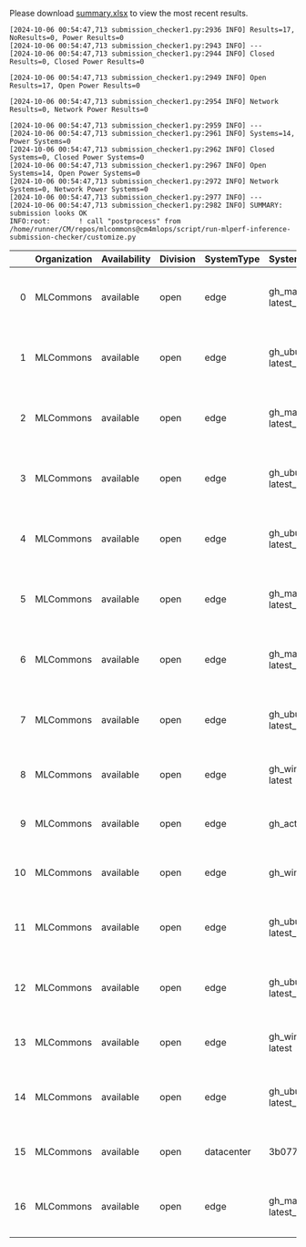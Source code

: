 Please download [summary.xlsx](summary.xlsx) to view the most recent results. 
 ```
[2024-10-06 00:54:47,713 submission_checker1.py:2936 INFO] Results=17, NoResults=0, Power Results=0
[2024-10-06 00:54:47,713 submission_checker1.py:2943 INFO] ---
[2024-10-06 00:54:47,713 submission_checker1.py:2944 INFO] Closed Results=0, Closed Power Results=0

[2024-10-06 00:54:47,713 submission_checker1.py:2949 INFO] Open Results=17, Open Power Results=0

[2024-10-06 00:54:47,713 submission_checker1.py:2954 INFO] Network Results=0, Network Power Results=0

[2024-10-06 00:54:47,713 submission_checker1.py:2959 INFO] ---
[2024-10-06 00:54:47,713 submission_checker1.py:2961 INFO] Systems=14, Power Systems=0
[2024-10-06 00:54:47,713 submission_checker1.py:2962 INFO] Closed Systems=0, Closed Power Systems=0
[2024-10-06 00:54:47,713 submission_checker1.py:2967 INFO] Open Systems=14, Open Power Systems=0
[2024-10-06 00:54:47,713 submission_checker1.py:2972 INFO] Network Systems=0, Network Power Systems=0
[2024-10-06 00:54:47,713 submission_checker1.py:2977 INFO] ---
[2024-10-06 00:54:47,713 submission_checker1.py:2982 INFO] SUMMARY: submission looks OK
INFO:root:       ! call "postprocess" from /home/runner/CM/repos/mlcommons@cm4mlops/script/run-mlperf-inference-submission-checker/customize.py

```

|    | Organization   | Availability   | Division   | SystemType   | SystemName           | Platform                                                              | Model               | MlperfModel         | Scenario   |    Result | Accuracy                                                       |   number_of_nodes | host_processor_model_name       |   host_processors_per_node |   host_processor_core_count | accelerator_model_name   |   accelerators_per_node | Location                                                                                                       | framework           | operating_system                                | notes                             |   compliance |   errors | version   |   inferred | has_power   | Units     | weight_data_types   |
|---:|:---------------|:---------------|:-----------|:-------------|:---------------------|:----------------------------------------------------------------------|:--------------------|:--------------------|:-----------|----------:|:---------------------------------------------------------------|------------------:|:--------------------------------|---------------------------:|----------------------------:|:-------------------------|------------------------:|:---------------------------------------------------------------------------------------------------------------|:--------------------|:------------------------------------------------|:----------------------------------|-------------:|---------:|:----------|-----------:|:------------|:----------|:--------------------|
|  0 | MLCommons      | available      | open       | edge         | gh_macos-latest_x86  | gh_macos-latest_x86-reference-cpu-pytorch_v2.4.1-default_config       | retinanet           | retinanet           | Offline    |  0.394425 | mAP: 76.951                                                    |                 1 | undefined                       |                          1 |                           3 | nan                      |                       0 | open/MLCommons/results/gh_macos-latest_x86-reference-cpu-pytorch_v2.4.1-default_config/retinanet/offline       | pytorch v2.4.1      | (darwin-23.6.0)                                 | Automated by MLCommons CM v2.4.0. |            1 |        0 | v4.1      |          0 | False       | Samples/s | fp32                |
|  1 | MLCommons      | available      | open       | edge         | gh_ubuntu-latest_x86 | gh_ubuntu-latest_x86-reference-cpu-tf_v2.17.0-default_config          | resnet50            | resnet              | Offline    | 21.1347   | acc: 76.000                                                    |                 1 | AMD EPYC 7763 64-Core Processor |                          1 |                           2 | nan                      |                       0 | open/MLCommons/results/gh_ubuntu-latest_x86-reference-cpu-tf_v2.17.0-default_config/resnet50/offline           | tf v2.17.0          | Ubuntu 22.04 (linux-6.8.0-1014-azure-glibc2.35) | Automated by MLCommons CM v2.4.0. |            1 |        0 | v4.1      |          0 | False       | Samples/s | fp32                |
|  2 | MLCommons      | available      | open       | edge         | gh_macos-latest_x86  | gh_macos-latest_x86-reference-cpu-deepsparse_v1.8.0-default_config    | bert-99             | bert-99             | Offline    |  6.96836  | F1: 80.0                                                       |                 1 | undefined                       |                          1 |                           3 | nan                      |                       0 | open/MLCommons/results/gh_macos-latest_x86-reference-cpu-deepsparse_v1.8.0-default_config/bert-99/offline      | deepsparse v1.8.0   | (darwin-23.6.0)                                 | Automated by MLCommons CM v2.4.0. |            1 |        0 | v4.1      |          0 | False       | Samples/s | fp32                |
|  3 | MLCommons      | available      | open       | edge         | gh_ubuntu-latest_x86 | gh_ubuntu-latest_x86-reference-cpu-onnxruntime_v1.19.2-default_config | retinanet           | retinanet           | Offline    |  0.433422 | mAP: 76.951                                                    |                 1 | AMD EPYC 7763 64-Core Processor |                          1 |                           2 | nan                      |                       0 | open/MLCommons/results/gh_ubuntu-latest_x86-reference-cpu-onnxruntime_v1.19.2-default_config/retinanet/offline | onnxruntime v1.19.2 | Ubuntu 22.04 (linux-6.8.0-1014-azure-glibc2.35) | Automated by MLCommons CM v2.4.0. |            1 |        0 | v4.1      |          0 | False       | Samples/s | fp32                |
|  4 | MLCommons      | available      | open       | edge         | gh_ubuntu-latest_x86 | gh_ubuntu-latest_x86-reference-cpu-onnxruntime_v1.19.2-default_config | resnet50            | resnet              | Offline    | 22.9818   | acc: 76.000                                                    |                 1 | AMD EPYC 7763 64-Core Processor |                          1 |                           2 | nan                      |                       0 | open/MLCommons/results/gh_ubuntu-latest_x86-reference-cpu-onnxruntime_v1.19.2-default_config/resnet50/offline  | onnxruntime v1.19.2 | Ubuntu 22.04 (linux-6.8.0-1014-azure-glibc2.35) | Automated by MLCommons CM v2.4.0. |            1 |        0 | v4.1      |          0 | False       | Samples/s | fp32                |
|  5 | MLCommons      | available      | open       | edge         | gh_macos-latest_x86  | gh_macos-latest_x86-reference-cpu-onnxruntime_v1.19.2-default_config  | retinanet           | retinanet           | Offline    |  0.333736 | mAP: 76.951                                                    |                 1 | undefined                       |                          1 |                           3 | nan                      |                       0 | open/MLCommons/results/gh_macos-latest_x86-reference-cpu-onnxruntime_v1.19.2-default_config/retinanet/offline  | onnxruntime v1.19.2 | (darwin-23.6.0)                                 | Automated by MLCommons CM v2.4.0. |            1 |        0 | v4.1      |          0 | False       | Samples/s | fp32                |
|  6 | MLCommons      | available      | open       | edge         | gh_macos-latest_x86  | gh_macos-latest_x86-reference-cpu-onnxruntime_v1.19.2-default_config  | resnet50            | resnet              | Offline    | 21.4353   | acc: 76.000                                                    |                 1 | undefined                       |                          1 |                           3 | nan                      |                       0 | open/MLCommons/results/gh_macos-latest_x86-reference-cpu-onnxruntime_v1.19.2-default_config/resnet50/offline   | onnxruntime v1.19.2 | (darwin-23.6.0)                                 | Automated by MLCommons CM v2.4.0. |            1 |        0 | v4.1      |          0 | False       | Samples/s | fp32                |
|  7 | MLCommons      | available      | open       | edge         | gh_ubuntu-latest_x86 | gh_ubuntu-latest_x86-reference-cpu-deepsparse_v1.8.0-default_config   | bert-99             | bert-99             | Offline    |  6.29515  | F1: 80.0                                                       |                 1 | AMD EPYC 7763 64-Core Processor |                          1 |                           2 | nan                      |                       0 | open/MLCommons/results/gh_ubuntu-latest_x86-reference-cpu-deepsparse_v1.8.0-default_config/bert-99/offline     | deepsparse v1.8.0   | Ubuntu 22.04 (linux-6.8.0-1014-azure-glibc2.35) | Automated by MLCommons CM v2.4.0. |            1 |        0 | v4.1      |          0 | False       | Samples/s | fp32                |
|  8 | MLCommons      | available      | open       | edge         | gh_windows-latest    | gh_windows-latest-reference-cpu-pytorch_v2.4.1-default_config         | retinanet           | retinanet           | Offline    |  0.308112 | mAP: 76.951                                                    |                 1 | undefined                       |                          1 |                           1 | nan                      |                       0 | open/MLCommons/results/gh_windows-latest-reference-cpu-pytorch_v2.4.1-default_config/retinanet/offline         | pytorch v2.4.1      | Windows-2022Server-10.0.20348-SP0               | Automated by MLCommons CM v2.4.0. |            1 |        0 | v4.1      |          0 | False       | Samples/s | fp32                |
|  9 | MLCommons      | available      | open       | edge         | gh_action            | gh_action-reference-gpu-pytorch_v2.4.1-default_config                 | gptj-99             | gptj-99             | Offline    | 48.3726   | ROUGE1: 32.2581  ROUGE2: 6.6667  ROUGEL: 22.5806  GEN_LEN: 264 |                 1 | Intel(R) Xeon(R) w7-2495X       |                          1 |                          24 | NVIDIA GeForce RTX 4090  |                       1 | open/MLCommons/results/gh_action-reference-gpu-pytorch_v2.4.1-default_config/gptj-99/offline                   | pytorch v2.4.1      | Ubuntu 22.04 (linux-6.2.0-39-generic-glibc2.35) | Automated by MLCommons CM v2.3.4. |            1 |        0 | v4.1      |          0 | False       | Tokens/s  | fp32                |
| 10 | MLCommons      | available      | open       | edge         | gh_windows           | gh_windows-reference-cpu-onnxruntime_v1.19.2-default_config           | resnet50            | resnet              | Offline    | 17.8036   | acc: 76.000                                                    |                 1 | undefined                       |                          1 |                           1 | nan                      |                       0 | open/MLCommons/results/gh_windows-reference-cpu-onnxruntime_v1.19.2-default_config/resnet50/offline            | onnxruntime v1.19.2 | Windows-2022Server-10.0.20348-SP0               | Automated by MLCommons CM v2.4.0. |            1 |        0 | v4.1      |          0 | False       | Samples/s | fp32                |
| 11 | MLCommons      | available      | open       | edge         | gh_ubuntu-latest_x86 | gh_ubuntu-latest_x86-mlcommons_cpp-cpu-onnxruntime-default_config     | retinanet           | retinanet           | Offline    |  0.427856 | mAP: 76.951                                                    |                 1 | AMD EPYC 7763 64-Core Processor |                          1 |                           2 | nan                      |                       0 | open/MLCommons/results/gh_ubuntu-latest_x86-mlcommons_cpp-cpu-onnxruntime-default_config/retinanet/offline     | onnxruntime         | Ubuntu 22.04 (linux-6.8.0-1014-azure-glibc2.35) | Automated by MLCommons CM v2.4.0. |            1 |        0 | v4.1      |          0 | False       | Samples/s | fp32                |
| 12 | MLCommons      | available      | open       | edge         | gh_ubuntu-latest_x86 | gh_ubuntu-latest_x86-mlcommons_cpp-cpu-onnxruntime-default_config     | resnet50            | resnet              | Offline    | 22.8609   | acc: 76.000                                                    |                 1 | AMD EPYC 7763 64-Core Processor |                          1 |                           2 | nan                      |                       0 | open/MLCommons/results/gh_ubuntu-latest_x86-mlcommons_cpp-cpu-onnxruntime-default_config/resnet50/offline      | onnxruntime         | Ubuntu 22.04 (linux-6.8.0-1014-azure-glibc2.35) | Automated by MLCommons CM v2.4.0. |            1 |        0 | v4.1      |          0 | False       | Samples/s | fp32                |
| 13 | MLCommons      | available      | open       | edge         | gh_windows-latest    | gh_windows-latest-reference-cpu-onnxruntime_v1.19.2-default_config    | retinanet           | retinanet           | Offline    |  0.33964  | mAP: 76.951                                                    |                 1 | undefined                       |                          1 |                           1 | nan                      |                       0 | open/MLCommons/results/gh_windows-latest-reference-cpu-onnxruntime_v1.19.2-default_config/retinanet/offline    | onnxruntime v1.19.2 | Windows-2022Server-10.0.20348-SP0               | Automated by MLCommons CM v2.4.0. |            1 |        0 | v4.1      |          0 | False       | Samples/s | fp32                |
| 14 | MLCommons      | available      | open       | edge         | gh_ubuntu-latest_x86 | gh_ubuntu-latest_x86-reference-cpu-pytorch_v2.4.1-default_config      | retinanet           | retinanet           | Offline    |  0.410237 | mAP: 76.951                                                    |                 1 | AMD EPYC 7763 64-Core Processor |                          1 |                           2 | nan                      |                       0 | open/MLCommons/results/gh_ubuntu-latest_x86-reference-cpu-pytorch_v2.4.1-default_config/retinanet/offline      | pytorch v2.4.1      | Ubuntu 22.04 (linux-6.8.0-1014-azure-glibc2.35) | Automated by MLCommons CM v2.4.0. |            1 |        0 | v4.1      |          0 | False       | Samples/s | fp32                |
| 15 | MLCommons      | available      | open       | datacenter   | 3b07702db56d         | 3b07702db56d-reference-gpu-pytorch_v2.4.1-scc24-base                  | stable-diffusion-xl | stable-diffusion-xl | Offline    |  0.374837 | CLIP_SCORE: 15.18544016778469  FID_SCORE: 235.69504308101006   |                 1 | Intel(R) Xeon(R) w7-2495X       |                          1 |                          24 | NVIDIA GeForce RTX 4090  |                       1 | open/MLCommons/results/3b07702db56d-reference-gpu-pytorch_v2.4.1-scc24-base/stable-diffusion-xl/offline        | pytorch v2.4.1      | Ubuntu 22.04 (linux-6.2.0-39-generic-glibc2.35) | Automated by MLCommons CM v2.3.9. |            1 |        0 | v4.1      |          0 | False       | Samples/s | fp32                |
| 16 | MLCommons      | available      | open       | edge         | gh_macos-latest_x86  | gh_macos-latest_x86-mlcommons_cpp-cpu-onnxruntime-default_config      | resnet50            | resnet              | Offline    |  9.8609   | acc: 76.000                                                    |                 1 | undefined                       |                          1 |                           3 | nan                      |                       0 | open/MLCommons/results/gh_macos-latest_x86-mlcommons_cpp-cpu-onnxruntime-default_config/resnet50/offline       | onnxruntime         | (darwin-23.6.0)                                 | Automated by MLCommons CM v2.4.0. |            1 |        0 | v4.1      |          0 | False       | Samples/s | fp32                |